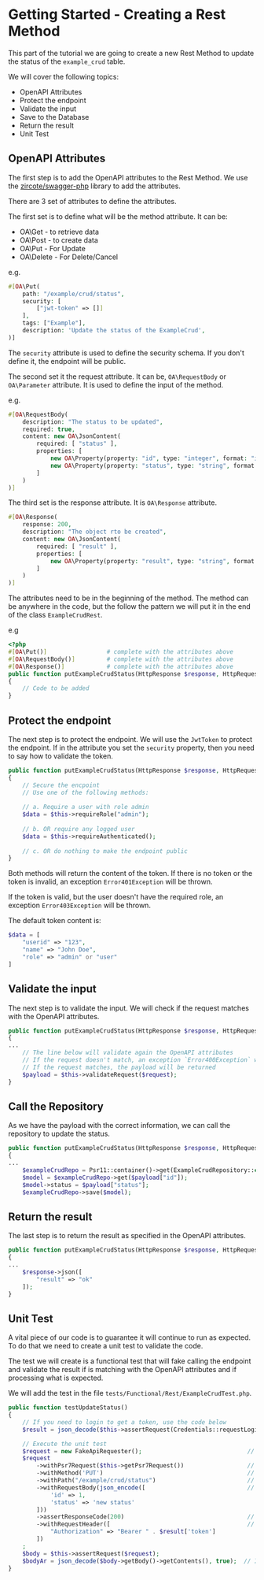 # Getting Started - Creating a Rest Method

This part of the tutorial we are going to create a new Rest Method to update the status of the `example_crud` table.

We will cover the following topics:

- OpenAPI Attributes
- Protect the endpoint
- Validate the input
- Save to the Database
- Return the result
- Unit Test

## OpenAPI Attributes

The first step is to add the OpenAPI attributes to the Rest Method. 
We use the [zircote/swagger-php](https://zircote.github.io/swagger-php/guide/) library to add the attributes.

There are 3 set of attributes to define the attributes.

The first set is to define what will be the method attribute. It can be:

- OA\Get - to retrieve data
- OA\Post - to create data
- OA\Put - For Update
- OA\Delete - For Delete/Cancel

e.g.

```php
#[OA\Put(
    path: "/example/crud/status",
    security: [
        ["jwt-token" => []]
    ],
    tags: ["Example"],
    description: 'Update the status of the ExampleCrud',
)]
```

The `security` attribute is used to define the security schema. If you don't define it, the endpoint will be public.

The second set it the request attribute. It can be, `OA\RequestBody` or `OA\Parameter` attribute. 
It is used to define the input of the method.

e.g.

```php
#[OA\RequestBody(
    description: "The status to be updated",
    required: true,
    content: new OA\JsonContent(
        required: [ "status" ],
        properties: [
            new OA\Property(property: "id", type: "integer", format: "int32"),
            new OA\Property(property: "status", type: "string", format: "string")
        ]
    )
)]
```

The third set is the response attribute. It is `OA\Response` attribute.

```php
#[OA\Response(
    response: 200,
    description: "The object rto be created",
    content: new OA\JsonContent(
        required: [ "result" ],
        properties: [
            new OA\Property(property: "result", type: "string", format: "string")
        ]
    )
)]
```

The attributes need to be in the beginning of the method. The method can be anywhere in the code,
but the follow the pattern we will put it in the end of the class `ExampleCrudRest`.

e.g

```php
<?php
#[OA\Put()]                 # complete with the attributes above
#[OA\RequestBody()]         # complete with the attributes above
#[OA\Response()]            # complete with the attributes above
public function putExampleCrudStatus(HttpResponse $response, HttpRequest $request)  // <-- required
{
    // Code to be added
}
```

## Protect the endpoint

The next step is to protect the endpoint. We will use the `JwtToken` to protect the endpoint.
If in the attribute you set the `security` property, then you need to say how to validate the token.

```php
public function putExampleCrudStatus(HttpResponse $response, HttpRequest $request) 
{
    // Secure the encpoint 
    // Use one of the following methods:
    
    // a. Require a user with role admin
    $data = $this->requireRole("admin");
    
    // b. OR require any logged user
    $data = $this->requireAuthenticated();
    
    // c. OR do nothing to make the endpoint public
}
```

Both methods will return the content of the token. If there is no token or the token is invalid,
an exception `Error401Exception` will be thrown.

If the token is valid, but the user doesn't have the required role, an exception `Error403Exception` will be thrown.

The default token content is:

```php
$data = [
    "userid" => "123",
    "name" => "John Doe",
    "role" => "admin" or "user"
]
```

## Validate the input

The next step is to validate the input. We will check if the request matches with the OpenAPI attributes.

```php
public function putExampleCrudStatus(HttpResponse $response, HttpRequest $request) 
{
...
    // The line below will validate again the OpenAPI attributes
    // If the request doesn't match, an exception `Error400Exception` will be thrown
    // If the request matches, the payload will be returned
    $payload = $this->validateRequest($request);
}
```

## Call the Repository

As we have the payload with the correct information, we can call the repository to update the status.

```php
public function putExampleCrudStatus(HttpResponse $response, HttpRequest $request) 
{
...
    $exampleCrudRepo = Psr11::container()->get(ExampleCrudRepository::class);
    $model = $exampleCrudRepo->get($payload["id"]);
    $model->status = $payload["status"];
    $exampleCrudRepo->save($model);
```

## Return the result

The last step is to return the result as specified in the OpenAPI attributes.

```php
public function putExampleCrudStatus(HttpResponse $response, HttpRequest $request) 
{
... 
    $response->json([
        "result" => "ok"
    ]);
}
```

## Unit Test

A vital piece of our code is to guarantee it will continue to run as expected.
To do that we need to create a unit test to validate the code.

The test we will create is a functional test that will fake calling the endpoint 
and validate the result if is matching with the OpenAPI attributes and if processing what is expected.

We will add the test in the file `tests/Functional/Rest/ExampleCrudTest.php`.

```php
public function testUpdateStatus()
{
    // If you need to login to get a token, use the code below
    $result = json_decode($this->assertRequest(Credentials::requestLogin(Credentials::getAdminUser()))->getBody()->getContents(), true);

    // Execute the unit test
    $request = new FakeApiRequester();                              // It will mock the API call
    $request
        ->withPsr7Request($this->getPsr7Request())                  // PSR7 Request to be used
        ->withMethod('PUT')                                         // Method to be used
        ->withPath("/example/crud/status")                          // Path to be used
        ->withRequestBody(json_encode([                             // Request Body to be used
            'id' => 1,
            'status' => 'new status'
        ]))
        ->assertResponseCode(200)                                   // Expected Response Code
        ->withRequestHeader([                                       // If your method requires a token use this.
            "Authorization" => "Bearer " . $result['token']
        ])
    ;
    $body = $this->assertRequest($request);
    $bodyAr = json_decode($body->getBody()->getContents(), true);  // If necessary work with the result of the request
}
```